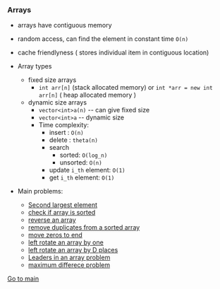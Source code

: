 ### Arrays
- arrays have contiguous memory
- random access, can find the element in constant time `O(n)`
- cache friendlyness ( stores individual item in contiguous location)
- Array types
    - fixed size arrays
        - `int arr[n]` (stack allocated memory) or `int *arr = new int arr[n]` ( heap allocated memory )
    - dynamic size arrays
        - `vector<int>a(n)` -- can give fixed size
        - `vector<int>a` -- dynamic size
        - Time complexity:
            - insert : `O(n)`
            - delete : `theta(n)`
            - search
                - sorted: `O(log_n)`
                - unsorted: `O(n)`
            - update `i_th` element: `O(1)`
            - get `i_th` element: `O(1)`
        
- Main problems:
    - [Second largest element](./second_largest_element_array.cpp)
    - [check if array is sorted](./check_if_arrays_is_sorted.cpp)
    - [reverse an array](./reverse_array_elements.cpp)
    - [remove duplicates from a sorted array]()
    - [move zeros to end]()
    - [left rotate an array by one]()
    - [left rotate an array by D places]()
    - [Leaders in an array problem]()
    - [maximum differece problem]()


[Go to main](./../../README.md)
